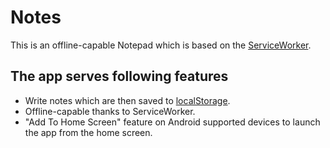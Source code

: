Notes
========

This is an offline-capable Notepad which is based on the [ServiceWorker](https://developer.mozilla.org/en-US/docs/Web/API/Service_Worker_API).

## The app serves following features

  - Write notes which are then saved to [localStorage](https://developer.mozilla.org/en/docs/Web/API/Window/localStorage).
  - Offline-capable thanks to ServiceWorker.
  - "Add To Home Screen" feature on Android supported devices to launch the app from the home screen.